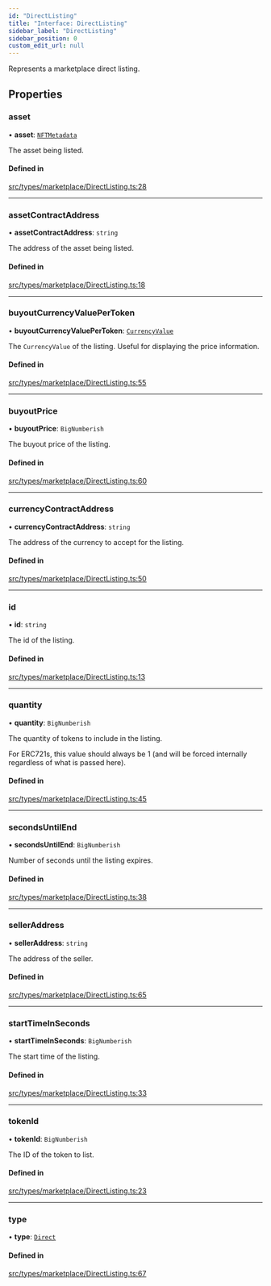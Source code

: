 ```yaml
---
id: "DirectListing"
title: "Interface: DirectListing"
sidebar_label: "DirectListing"
sidebar_position: 0
custom_edit_url: null
---
```


Represents a marketplace direct listing.

## Properties

### asset

• **asset**: [`NFTMetadata`](NFTMetadata)

The asset being listed.

#### Defined in

[src/types/marketplace/DirectListing.ts:28](https://github.com/PrasoonPratham/nftlabs-sdk-ts/blob/e7d1d7f/src/types/marketplace/DirectListing.ts#L28)

___

### assetContractAddress

• **assetContractAddress**: `string`

The address of the asset being listed.

#### Defined in

[src/types/marketplace/DirectListing.ts:18](https://github.com/PrasoonPratham/nftlabs-sdk-ts/blob/e7d1d7f/src/types/marketplace/DirectListing.ts#L18)

___

### buyoutCurrencyValuePerToken

• **buyoutCurrencyValuePerToken**: [`CurrencyValue`](CurrencyValue)

The `CurrencyValue` of the listing. Useful for displaying the price information.

#### Defined in

[src/types/marketplace/DirectListing.ts:55](https://github.com/PrasoonPratham/nftlabs-sdk-ts/blob/e7d1d7f/src/types/marketplace/DirectListing.ts#L55)

___

### buyoutPrice

• **buyoutPrice**: `BigNumberish`

The buyout price of the listing.

#### Defined in

[src/types/marketplace/DirectListing.ts:60](https://github.com/PrasoonPratham/nftlabs-sdk-ts/blob/e7d1d7f/src/types/marketplace/DirectListing.ts#L60)

___

### currencyContractAddress

• **currencyContractAddress**: `string`

The address of the currency to accept for the listing.

#### Defined in

[src/types/marketplace/DirectListing.ts:50](https://github.com/PrasoonPratham/nftlabs-sdk-ts/blob/e7d1d7f/src/types/marketplace/DirectListing.ts#L50)

___

### id

• **id**: `string`

The id of the listing.

#### Defined in

[src/types/marketplace/DirectListing.ts:13](https://github.com/PrasoonPratham/nftlabs-sdk-ts/blob/e7d1d7f/src/types/marketplace/DirectListing.ts#L13)

___

### quantity

• **quantity**: `BigNumberish`

The quantity of tokens to include in the listing.

For ERC721s, this value should always be 1 (and will be forced internally regardless of what is passed here).

#### Defined in

[src/types/marketplace/DirectListing.ts:45](https://github.com/PrasoonPratham/nftlabs-sdk-ts/blob/e7d1d7f/src/types/marketplace/DirectListing.ts#L45)

___

### secondsUntilEnd

• **secondsUntilEnd**: `BigNumberish`

Number of seconds until the listing expires.

#### Defined in

[src/types/marketplace/DirectListing.ts:38](https://github.com/PrasoonPratham/nftlabs-sdk-ts/blob/e7d1d7f/src/types/marketplace/DirectListing.ts#L38)

___

### sellerAddress

• **sellerAddress**: `string`

The address of the seller.

#### Defined in

[src/types/marketplace/DirectListing.ts:65](https://github.com/PrasoonPratham/nftlabs-sdk-ts/blob/e7d1d7f/src/types/marketplace/DirectListing.ts#L65)

___

### startTimeInSeconds

• **startTimeInSeconds**: `BigNumberish`

The start time of the listing.

#### Defined in

[src/types/marketplace/DirectListing.ts:33](https://github.com/PrasoonPratham/nftlabs-sdk-ts/blob/e7d1d7f/src/types/marketplace/DirectListing.ts#L33)

___

### tokenId

• **tokenId**: `BigNumberish`

The ID of the token to list.

#### Defined in

[src/types/marketplace/DirectListing.ts:23](https://github.com/PrasoonPratham/nftlabs-sdk-ts/blob/e7d1d7f/src/types/marketplace/DirectListing.ts#L23)

___

### type

• **type**: [`Direct`](../enums/ListingType#direct)

#### Defined in

[src/types/marketplace/DirectListing.ts:67](https://github.com/PrasoonPratham/nftlabs-sdk-ts/blob/e7d1d7f/src/types/marketplace/DirectListing.ts#L67)
